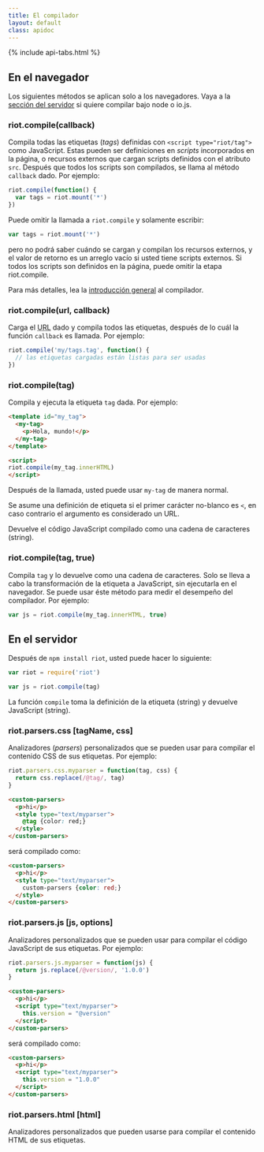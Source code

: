 ```yaml
---
title: El compilador
layout: default
class: apidoc
---
```


{% include api-tabs.html %}

## En el navegador

Los siguientes métodos se aplican solo a los navegadores. Vaya a la [sección del servidor](#compile-on-server) si quiere compilar bajo node o io.js.

### <a name="compile"></a> riot.compile(callback)

Compila todas las etiquetas (<dfn lang="en">tags</dfn>) definidas con `<script type="riot/tag">` como JavaScript. Estas pueden ser definiciones en <dfn lang="en">scripts</dfn> incorporados en la página, o recursos externos que cargan scripts definidos con el atributo `src`. Después que todos los scripts son compilados, se llama al método `callback` dado. Por ejemplo:

```javascript
riot.compile(function() {
  var tags = riot.mount('*')
})
```

Puede omitir la llamada a `riot.compile` y solamente escribir:

```javascript
var tags = riot.mount('*')
```

pero no podrá saber cuándo se cargan y compilan los recursos externos, y el valor de retorno es un arreglo vacío si usted tiene scripts externos. Si todos los scripts son definidos en la página, puede omitir la etapa riot.compile.

Para más detalles, lea la [introducción general](/guide/compiler/) al compilador.

### <a name="compile-fn"></a> riot.compile(url, callback)

Carga el <abbr title="Uniform Resource Locator, por sus siglas en inglés">URL</abbr> dado y compila todos las etiquetas, después de lo cuál la función `callback` es llamada. Por ejemplo:

```javascript
riot.compile('my/tags.tag', function() {
  // las etiquetas cargadas están listas para ser usadas
})
```

### <a name="compile-tag"></a> riot.compile(tag)

Compila y ejecuta la etiqueta `tag` dada. Por ejemplo:

```html
<template id="my_tag">
  <my-tag>
    <p>Hola, mundo!</p>
  </my-tag>
</template>

<script>
riot.compile(my_tag.innerHTML)
</script>
```

Después de la llamada, usted puede usar `my-tag` de manera normal.

Se asume una definición de etiqueta si el primer carácter no-blanco es `<`, en caso contrario el argumento es considerado un URL.

Devuelve el código JavaScript compilado como una cadena de caracteres (string).

### <a name="compile-to-str"></a> riot.compile(tag, true)

Compila `tag` y lo devuelve como una cadena de caracteres. Solo se lleva a cabo la transformación de la etiqueta a JavaScript, sin ejecutarla en el navegador. Se puede usar éste método para medir el desempeño del compilador. Por ejemplo:

```js
var js = riot.compile(my_tag.innerHTML, true)
```

## <a name="compile-on-server"></a> En el servidor

Después de `npm install riot`, usted puede hacer lo siguiente:

```js
var riot = require('riot')

var js = riot.compile(tag)
```

La función `compile` toma la definición de la etiqueta (string) y devuelve JavaScript (string).

### <a name="css-parser"></a> riot.parsers.css [tagName, css]

Analizadores (<dfn lang="en">parsers</dfn>) personalizados que se pueden usar para compilar el contenido CSS de sus etiquetas. Por ejemplo:

```js
riot.parsers.css.myparser = function(tag, css) {
  return css.replace(/@tag/, tag)
}
```

```html
<custom-parsers>
  <p>hi</p>
  <style type="text/myparser">
    @tag {color: red;}
  </style>
</custom-parsers>
```

será compilado como:

```html
<custom-parsers>
  <p>hi</p>
  <style type="text/myparser">
    custom-parsers {color: red;}
  </style>
</custom-parsers>
```

### <a name="js-parser"></a> riot.parsers.js [js, options]

Analizadores personalizados que se pueden usar para compilar el código JavaScript de sus etiquetas. Por ejemplo:

```js
riot.parsers.js.myparser = function(js) {
  return js.replace(/@version/, '1.0.0')
}
```

```html
<custom-parsers>
  <p>hi</p>
  <script type="text/myparser">
    this.version = "@version"
  </script>
</custom-parsers>
```

será compilado como:

```html
<custom-parsers>
  <p>hi</p>
  <script type="text/myparser">
    this.version = "1.0.0"
  </script>
</custom-parsers>
```

### <a name="html-parser"></a> riot.parsers.html [html]

Analizadores personalizados que pueden usarse para compilar el contenido HTML de sus etiquetas.
